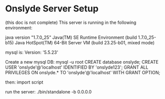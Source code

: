 Onslyde Server Setup
======

(this doc is not complete)
This server is running in the following environment:

java version "1.7.0_25"
Java(TM) SE Runtime Environment (build 1.7.0_25-b15)
Java HotSpot(TM) 64-Bit Server VM (build 23.25-b01, mixed mode)

mysql is:
Version: '5.5.23'

Create a new mysql DB:
 mysql -u root
    CREATE database onslyde;
    CREATE USER 'onslyde'@'localhost' IDENTIFIED BY 'onslyde123';
    GRANT ALL PRIVILEGES ON onslyde.* TO 'onslyde'@'localhost' WITH GRANT OPTION;

then:
import script

run the server:
./bin/standalone -b 0.0.0.0
